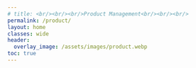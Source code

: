 ```yaml
---
# title: <br/><br/><br/>Product Management<br/><br/><br/>
permalink: /product/
layout: home
classes: wide
header:
  overlay_image: /assets/images/product.webp
toc: true
---
```

